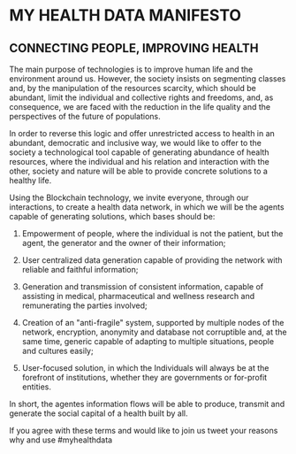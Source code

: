 # MY HEALTH DATA MANIFESTO

## CONNECTING PEOPLE, IMPROVING HEALTH

The main purpose of technologies is to improve human life and the environment around us. However, the society insists on segmenting classes and, by the manipulation of the resources scarcity, which should be abundant, limit the individual and collective rights and freedoms, and, as consequence, we are faced with the reduction in the life quality and the perspectives of the future of populations.

In order to reverse this logic and offer unrestricted access to health in an abundant, democratic and inclusive way, we would like to offer to the society a technological tool capable of generating abundance of health resources, where the individual and his relation and interaction with the other, society and nature will be able to provide concrete solutions to a healthy life.

Using the Blockchain technology, we invite everyone, through our interactions, to create a health data network, in which we will be the agents capable of generating solutions, which bases should be:

1. Empowerment of people, where the individual is not the patient, but the agent, the generator and the owner of their information;

2. User centralized data generation capable of providing the network with reliable and faithful information;

3. Generation and transmission of consistent information, capable of assisting in medical, pharmaceutical and wellness research and remunerating the parties involved;

4. Creation of an "anti-fragile" system, supported by multiple nodes of the network, encryption, anonymity and database not corruptible and, at the same time, generic capable of adapting to multiple situations, people and cultures easily;

5. User-focused solution, in which the Individuals will always be at the forefront of institutions, whether they are governments or for-profit entities.

In short, the agentes information flows will be able to produce, transmit and generate the social capital of a health built by all.

If you agree with these terms and would like to join us tweet your reasons why and use #myhealthdata